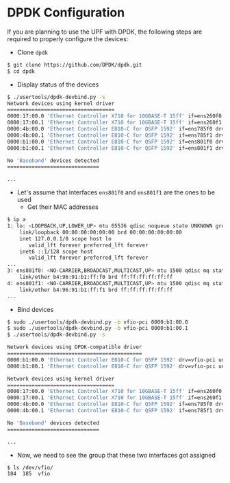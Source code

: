<!--
SPDX-License-Identifier: Apache-2.0
Copyright 2022 Intel Corporation
-->

# DPDK Configuration

If you are planning to use the UPF with DPDK, the following steps are required to properly configure the devices:

- Clone `dpdk`
```bash
$ git clone https://github.com/DPDK/dpdk.git
$ cd dpdk
```
- Display status of the devices
```bash
$ ./usertools/dpdk-devbind.py -s
Network devices using kernel driver
===================================
0000:17:00.0 'Ethernet Controller X710 for 10GBASE-T 15ff' if=ens260f0 drv=i40e unused=vfio-pci *Active*
0000:17:00.1 'Ethernet Controller X710 for 10GBASE-T 15ff' if=ens260f1 drv=i40e unused=vfio-pci
0000:4b:00.0 'Ethernet Controller E810-C for QSFP 1592' if=ens785f0 drv=ice unused=vfio-pci
0000:4b:00.1 'Ethernet Controller E810-C for QSFP 1592' if=ens785f1 drv=ice unused=vfio-pci
0000:b1:00.0 'Ethernet Controller E810-C for QSFP 1592' if=ens801f0 drv=ice unused=vfio-pci
0000:b1:00.1 'Ethernet Controller E810-C for QSFP 1592' if=ens801f1 drv=ice unused=vfio-pci

No 'Baseband' devices detected
==============================

...
```
- Let's assume that interfaces `ens801f0` and `ens801f1` are the ones to be used
  - Get their MAC addresses
```bash
$ ip a
1: lo: <LOOPBACK,UP,LOWER_UP> mtu 65536 qdisc noqueue state UNKNOWN group default qlen 1000
    link/loopback 00:00:00:00:00:00 brd 00:00:00:00:00:00
    inet 127.0.0.1/8 scope host lo
       valid_lft forever preferred_lft forever
    inet6 ::1/128 scope host
       valid_lft forever preferred_lft forever
...
3: ens801f0: <NO-CARRIER,BROADCAST,MULTICAST,UP> mtu 1500 qdisc mq state UP group default qlen 1000
    link/ether b4:96:91:b1:ff:f0 brd ff:ff:ff:ff:ff:ff
4: ens801f1: <NO-CARRIER,BROADCAST,MULTICAST,UP> mtu 1500 qdisc mq state UP group default qlen 1000
    link/ether b4:96:91:b1:ff:f1 brd ff:ff:ff:ff:ff:ff
...
```

  - Bind devices
```bash
$ sudo ./usertools/dpdk-devbind.py -b vfio-pci 0000:b1:00.0
$ sudo ./usertools/dpdk-devbind.py -b vfio-pci 0000:b1:00.1
$ ./usertools/dpdk-devbind.py -s

Network devices using DPDK-compatible driver
============================================
0000:b1:00.0 'Ethernet Controller E810-C for QSFP 1592' drv=vfio-pci unused=ice
0000:b1:00.1 'Ethernet Controller E810-C for QSFP 1592' drv=vfio-pci unused=ice

Network devices using kernel driver
===================================
0000:17:00.0 'Ethernet Controller X710 for 10GBASE-T 15ff' if=ens260f0 drv=i40e unused=vfio-pci *Active*
0000:17:00.1 'Ethernet Controller X710 for 10GBASE-T 15ff' if=ens260f1 drv=i40e unused=vfio-pci
0000:4b:00.0 'Ethernet Controller E810-C for QSFP 1592' if=ens785f0 drv=ice unused=vfio-pci
0000:4b:00.1 'Ethernet Controller E810-C for QSFP 1592' if=ens785f1 drv=ice unused=vfio-pci

No 'Baseband' devices detected
==============================

...
```
- Now, we need to see the group that these two interfaces got assigned
```bash
$ ls /dev/vfio/
184  185  vfio
```
